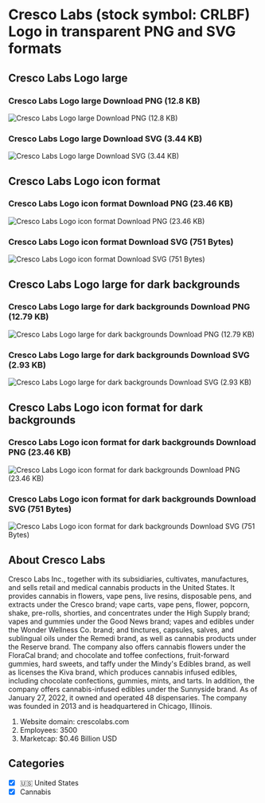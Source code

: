 # Cresco Labs (stock symbol: CRLBF) Logo in transparent PNG and SVG formats

## Cresco Labs Logo large

### Cresco Labs Logo large Download PNG (12.8 KB)

![Cresco Labs Logo large Download PNG (12.8 KB)](/img/orig/CRLBF_BIG-85502925.png)

### Cresco Labs Logo large Download SVG (3.44 KB)

![Cresco Labs Logo large Download SVG (3.44 KB)](/img/orig/CRLBF_BIG-6445a969.svg)

## Cresco Labs Logo icon format

### Cresco Labs Logo icon format Download PNG (23.46 KB)

![Cresco Labs Logo icon format Download PNG (23.46 KB)](/img/orig/CRLBF-04df55df.png)

### Cresco Labs Logo icon format Download SVG (751 Bytes)

![Cresco Labs Logo icon format Download SVG (751 Bytes)](/img/orig/CRLBF-486a9b83.svg)

## Cresco Labs Logo large for dark backgrounds

### Cresco Labs Logo large for dark backgrounds Download PNG (12.79 KB)

![Cresco Labs Logo large for dark backgrounds Download PNG (12.79 KB)](/img/orig/CRLBF_BIG.D-0c79a8fe.png)

### Cresco Labs Logo large for dark backgrounds Download SVG (2.93 KB)

![Cresco Labs Logo large for dark backgrounds Download SVG (2.93 KB)](/img/orig/CRLBF_BIG.D-60b504c9.svg)

## Cresco Labs Logo icon format for dark backgrounds

### Cresco Labs Logo icon format for dark backgrounds Download PNG (23.46 KB)

![Cresco Labs Logo icon format for dark backgrounds Download PNG (23.46 KB)](/img/orig/CRLBF.D-39a851cf.png)

### Cresco Labs Logo icon format for dark backgrounds Download SVG (751 Bytes)

![Cresco Labs Logo icon format for dark backgrounds Download SVG (751 Bytes)](/img/orig/CRLBF.D-33ca7616.svg)

## About Cresco Labs

Cresco Labs Inc., together with its subsidiaries, cultivates, manufactures, and sells retail and medical cannabis products in the United States. It provides cannabis in flowers, vape pens, live resins, disposable pens, and extracts under the Cresco brand; vape carts, vape pens, flower, popcorn, shake, pre-rolls, shorties, and concentrates under the High Supply brand; vapes and gummies under the Good News brand; vapes and edibles under the Wonder Wellness Co. brand; and tinctures, capsules, salves, and sublingual oils under the Remedi brand, as well as cannabis products under the Reserve brand. The company also offers cannabis flowers under the FloraCal brand; and chocolate and toffee confections, fruit-forward gummies, hard sweets, and taffy under the Mindy's Edibles brand, as well as licenses the Kiva brand, which produces cannabis infused edibles, including chocolate confections, gummies, mints, and tarts. In addition, the company offers cannabis-infused edibles under the Sunnyside brand. As of January 27, 2022, it owned and operated 48 dispensaries. The company was founded in 2013 and is headquartered in Chicago, Illinois.

1. Website domain: crescolabs.com
2. Employees: 3500
3. Marketcap: $0.46 Billion USD


## Categories
- [x] 🇺🇸 United States
- [x] Cannabis
